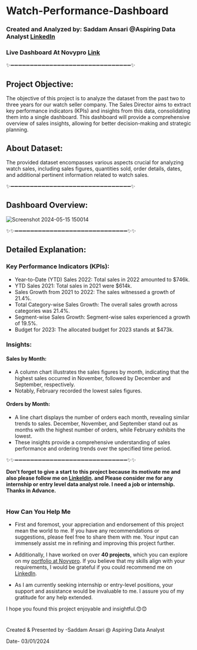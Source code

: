# Watch-Performance-Dashboard


### Created and Analyzed by: Saddam Ansari @Aspiring Data Analyst [LinkedIn](https://www.linkedin.com/in/saddam-ansari-dataanalyst/)
### Live Dashboard At Novypro [Link](https://project.novypro.com/MtWTEF)


✨➖➖➖➖➖➖➖➖➖➖➖➖➖➖➖➖➖➖➖➖➖➖➖➖➖➖➖➖➖➖➖✨

## Project Objective:

The objective of this project is to analyze the dataset from the past two to three years for our watch seller company. The Sales Director aims to extract key performance indicators (KPIs) and insights from this data, consolidating them into a single dashboard. This dashboard will provide a comprehensive overview of sales insights, allowing for better decision-making and strategic planning.

## About Dataset:
The provided dataset encompasses various aspects crucial for analyzing watch sales, including sales figures, quantities sold, order details, dates, and additional pertinent information related to watch sales.

✨➖➖➖➖➖➖➖➖➖➖➖➖➖➖➖➖➖➖➖➖➖➖➖➖➖➖➖➖➖➖➖✨

## Dashboard Overview:

![Screenshot 2024-05-15 150014](https://github.com/user-saddam123/Watch-Performance-Dashboard/assets/123800896/baee868d-2329-458a-b821-9ecfc91dd01a)

✨✨➖➖➖➖➖➖➖➖➖➖➖➖➖➖➖➖➖➖➖➖➖➖➖➖➖➖➖➖➖✨✨

## Detailed Explanation:

### Key Performance Indicators (KPIs):

 * Year-to-Date (YTD) Sales 2022: Total sales in 2022 amounted to $746k.
 * YTD Sales 2021: Total sales in 2021 were $614k.
 * Sales Growth from 2021 to 2022: The sales witnessed a growth of 21.4%.
 * Total Category-wise Sales Growth: The overall sales growth across categories was 21.4%.
 * Segment-wise Sales Growth: Segment-wise sales experienced a growth of 19.5%.
 * Budget for 2023: The allocated budget for 2023 stands at $473k.

### Insights:

#### Sales by Month:
 * A column chart illustrates the sales figures by month, indicating that the highest sales occurred in November, followed by December and September, respectively.
 * Notably, February recorded the lowest sales figures.

#### Orders by Month:
 * A line chart displays the number of orders each month, revealing similar trends to sales. December, November, and September stand out as months with the highest number of orders, while February exhibits the lowest.
 * These insights provide a comprehensive understanding of sales performance and ordering trends over the specified time period.

✨✨➖➖➖➖➖➖➖➖➖➖➖➖➖➖➖➖➖➖➖➖➖➖➖➖➖➖➖➖➖✨✨

**Don't forget to give a start to this project because its motivate me and also please follow me on [Linkeldin](https://www.linkedin.com/in/saddam-ansari-dataanalyst/). and Please consider me for any internship or entry level data analyst role. I need a job or internship. Thanks in Advance.**

#

### How Can You Help Me
 * First and foremost, your appreciation and endorsement of this project mean the world to me. If you have any recommendations or suggestions, please feel free to share them with me. Your input can immensely assist me in refining and improving this project further.

 * Additionally, I have worked on over **40 projects**, which you can explore on my [portfolio at Novypro](https://www.novypro.com/profile_projects/saddamansari). If you believe that my skills align with your requirements, I would be grateful if you could recommend me on [LinkedIn](https://www.linkedin.com/in/saddam-ansari-dataanalyst/).

 * As I am currently seeking internship or entry-level positions, your support and assistance would be invaluable to me. I assure you of my gratitude for any help extended.

I hope you found this project enjoyable and insightful.😊😊

#

Created & Presented by -Saddam Ansari @ Aspiring Data Analyst

Date- 03/01/2024

